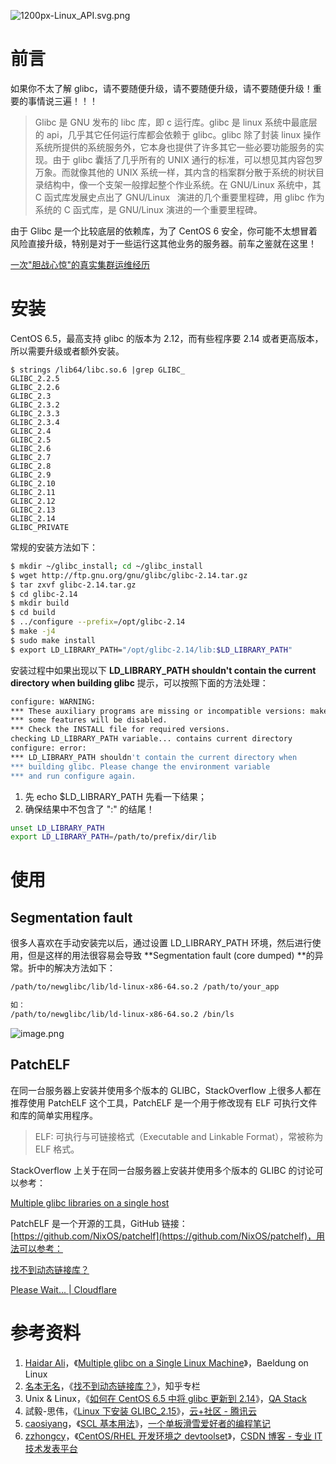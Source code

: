 ![1200px-Linux_API.svg.png](https://cdn.nlark.com/yuque/0/2022/png/126032/1649819176060-48a708e0-1c8c-44c3-a5b0-62ee457ba3e2.png#clientId=u15bbe910-5236-4&from=ui&id=udb9a5d6f&originHeight=675&originWidth=1200&originalType=binary&ratio=1&rotation=0&showTitle=false&size=106542&status=done&style=none&taskId=u940c7d3b-aa66-4e2b-ae1a-b81ceb085d8&title=)

# 前言

如果你不太了解 glibc，请不要随便升级，请不要随便升级，请不要随便升级！重要的事情说三遍！！！

> Glibc 是 GNU 发布的 libc 库，即 c 运行库。glibc 是 linux 系统中最底层的 api，几乎其它任何运行库都会依赖于 glibc。glibc 除了封装 linux 操作系统所提供的系统服务外，它本身也提供了许多其它一些必要功能服务的实现。由于 glibc 囊括了几乎所有的 UNIX 通行的标准，可以想见其内容包罗万象。而就像其他的 UNIX 系统一样，其内含的档案群分散于系统的树状目录结构中，像一个支架一般撑起整个作业系统。在 GNU/Linux 系统中，其 C 函式库发展史点出了 GNU/Linux   演进的几个重要里程碑，用 glibc 作为系统的 C 函式库，是 GNU/Linux 演进的一个重要里程碑。

由于 Glibc 是一个比较底层的依赖库，为了 CentOS 6 安全，你可能不太想冒着风险直接升级，特别是对于一些运行这其他业务的服务器。前车之鉴就在这里！

[一次"胆战心惊"的真实集群运维经历](https://www.yuque.com/shenweiyan/cookbook/hpc-experience-glibc?view=doc_embed)

# 安装

CentOS 6.5，最高支持 glibc 的版本为 2.12，而有些程序要 2.14 或者更高版本，所以需要升级或者额外安装。

```
$ strings /lib64/libc.so.6 |grep GLIBC_
GLIBC_2.2.5
GLIBC_2.2.6
GLIBC_2.3
GLIBC_2.3.2
GLIBC_2.3.3
GLIBC_2.3.4
GLIBC_2.4
GLIBC_2.5
GLIBC_2.6
GLIBC_2.7
GLIBC_2.8
GLIBC_2.9
GLIBC_2.10
GLIBC_2.11
GLIBC_2.12
GLIBC_2.13
GLIBC_2.14
GLIBC_PRIVATE
```

常规的安装方法如下：

```bash
$ mkdir ~/glibc_install; cd ~/glibc_install
$ wget http://ftp.gnu.org/gnu/glibc/glibc-2.14.tar.gz
$ tar zxvf glibc-2.14.tar.gz
$ cd glibc-2.14
$ mkdir build
$ cd build
$ ../configure --prefix=/opt/glibc-2.14
$ make -j4
$ sudo make install
$ export LD_LIBRARY_PATH="/opt/glibc-2.14/lib:$LD_LIBRARY_PATH"
```

安装过程中如果出现以下 **LD_LIBRARY_PATH shouldn't contain the current directory when building glibc** 提示，可以按照下面的方法处理：

```bash
configure: WARNING:
*** These auxiliary programs are missing or incompatible versions: makeinfo
*** some features will be disabled.
*** Check the INSTALL file for required versions.
checking LD_LIBRARY_PATH variable... contains current directory
configure: error:
*** LD_LIBRARY_PATH shouldn't contain the current directory when
*** building glibc. Please change the environment variable
*** and run configure again.
```

1. 先 echo $LD_LIBRARY_PATH 先看一下结果；
2. 确保结果中不包含了 ":" 的结尾！

```bash
unset LD_LIBRARY_PATH
export LD_LIBRARY_PATH=/path/to/prefix/dir/lib
```

# 使用

## **Segmentation fault**

很多人喜欢在手动安装完以后，通过设置 LD_LIBRARY_PATH 环境，然后进行使用，但是这样的用法很容易会导致 **Segmentation fault (core dumped) **的异常。折中的解决方法如下：

```bash
/path/to/newglibc/lib/ld-linux-x86-64.so.2 /path/to/your_app

如：
/path/to/newglibc/lib/ld-linux-x86-64.so.2 /bin/ls
```

![image.png](https://cdn.nlark.com/yuque/0/2022/png/126032/1649663417705-9422b6e9-3224-4843-957c-637ec9a0d2ca.png#clientId=u869e8dbf-064b-4&from=paste&height=509&id=u16a54366&originHeight=509&originWidth=836&originalType=binary&ratio=1&rotation=0&showTitle=false&size=46314&status=done&style=none&taskId=u885fb6da-35cd-4dec-876a-faf5228c9a3&title=&width=836)

## PatchELF

在同一台服务器上安装并使用多个版本的 GLIBC，StackOverflow 上很多人都在推荐使用 PatchELF 这个工具，PatchELF 是一个用于修改现有 ELF 可执行文件和库的简单实用程序。

> ELF: 可执行与可链接格式（Executable and Linkable Format），常被称为 ELF 格式。

StackOverflow 上关于在同一台服务器上安装并使用多个版本的 GLIBC 的讨论可以参考：

[Multiple glibc libraries on a single host](https://stackoverflow.com/questions/847179/multiple-glibc-libraries-on-a-single-host/44710599)

PatchELF 是一个开源的工具，GitHub 链接：[https://github.com/NixOS/patchelf](https://github.com/NixOS/patchelf)，用法可以参考：

[找不到动态链接库？](https://zhuanlan.zhihu.com/p/344100889)

[Please Wait... | Cloudflare](https://www.baeldung.com/linux/multiple-glibc)

# 参考资料

1. [Haidar Ali](https://www.baeldung.com/linux/author/haidarali)，《[Multiple glibc on a Single Linux Machine](https://www.baeldung.com/linux/multiple-glibc)》，Baeldung on Linux
2. [名本无名](https://www.zhihu.com/people/shou-hu-tian-xin-67)，《[找不到动态链接库？](https://zhuanlan.zhihu.com/p/344100889)》，知乎专栏
3. Unix & Linux，《[如何在 CentOS 6.5 中将 glibc 更新到 2.14](https://qastack.cn/unix/176489/how-to-update-glibc-to-2-14-in-centos-6-5)》，[QA Stack](https://qastack.cn/)
4. 試毅-思伟，《[Linux 下安装 GLIBC_2.15](https://cloud.tencent.com/developer/article/1453839?from=14588)》，[云+社区 - 腾讯云](https://cloud.tencent.com/developer)
5. [caosiyang](https://caosiyang.github.io/about/)，《[SCL 基本用法](https://caosiyang.github.io/posts/2020/02/06/scl/)》，[一个单板滑雪爱好者的编程笔记](https://caosiyang.github.io/)
6. [zzhongcy](https://blog.csdn.net/yangyangye)，《[CentOS/RHEL 开发环境之 devtoolset](https://blog.csdn.net/zzhongcy/article/details/89950976)》，[CSDN 博客 - 专业 IT 技术发表平台](https://blog.csdn.net/?spm=1000.2115.3001.4477)
